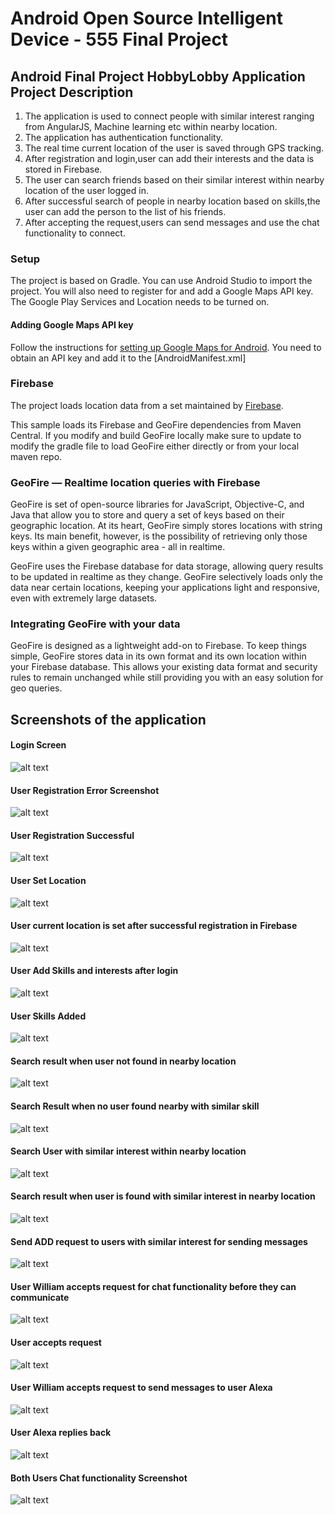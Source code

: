 # Android Open Source Intelligent Device - 555 Final Project


## Android Final Project HobbyLobby Application Project Description

1. The application is used to connect people with similar interest ranging from AngularJS, Machine learning etc within nearby location.
2. The application has authentication functionality.
3. The real time current location of the user is saved through GPS tracking.
4. After registration and login,user can add their interests and the data is stored in Firebase.
5. The user can search friends based on their similar interest within nearby location of the user logged in.
6. After successful search of people in nearby location based on skills,the user can add the person to the list of his friends.
7. After accepting the request,users can send messages and use the chat functionality to connect.


### Setup

The project is based on Gradle. You can use Android Studio to import
the project. You will also need to register for and add a Google Maps API key.
The Google Play Services and Location needs to be turned on.

#### Adding Google Maps API key

Follow the instructions for [setting up Google Maps for
Android](https://developers.google.com/maps/documentation/android/start#get_an_android_certificate_and_the_google_maps_api_key).
You need to obtain an API key and add it to the [AndroidManifest.xml]


### Firebase

The project loads location data from a set maintained by [Firebase](https://firebase.com).

This sample loads its Firebase and GeoFire dependencies from Maven Central.
If you modify and build GeoFire locally make sure to update to modify the gradle file to load GeoFire
either directly or from your local maven repo.

### GeoFire — Realtime location queries with Firebase

GeoFire is set of open-source libraries for JavaScript, Objective-C, and Java that allow you to store and query a set of keys based on their geographic location. At its heart, GeoFire simply stores locations with string keys. Its main benefit, however, is the possibility of retrieving only those keys within a given geographic area - all in realtime.

GeoFire uses the Firebase database for data storage, allowing query results to be updated in realtime as they change. GeoFire selectively loads only the data near certain locations, keeping your applications light and responsive, even with extremely large datasets. 


### Integrating GeoFire with your data

GeoFire is designed as a lightweight add-on to Firebase. To keep things simple, GeoFire stores data in its own format and its own location within your Firebase database. This allows your existing data format and security rules to remain unchanged while still providing you with an easy solution for geo queries.


## Screenshots of the application

#### Login Screen
![alt text](Images/login.png "Login Screenshot" )

#### User Registration Error Screenshot
![alt text](Images/registrationerror.png "Registration error" )

#### User Registration Successful

![alt text](Images/registrationsuccess.png "Register Screenshot" )

#### User Set Location 
![alt text](Images/register.png "Setting Location Screenshot" )

#### User current location is set after successful registration in Firebase
![alt text](Images/geofireLocation.png "Request sent to communicate " )


#### User Add Skills and interests after login
![alt text](Images/skill.png "Skill Add" )

#### User Skills Added
![alt text](Images/skilladded.png "Skill Added" )

#### Search result when user not found in nearby location
![alt text](Images/peoplenotfound.png "People Not Found" )

#### Search Result when no user found nearby with similar skill
![alt text](Images/nopeoplefoundmessage.png "No friends found " )

#### Search User with similar interest within nearby location


![alt text](Images/searchpeople.png "Serach People " )





#### Search result when user is found with similar interest in nearby location
![alt text](Images/peoplefound.png "People found with similar skill" )

#### Send ADD request to users with similar interest for sending messages
![alt text](Images/requestsend.png "Request sent to communicate " )



#### User William accepts request for chat functionality before they can communicate 
![alt text](Images/acceptrequest.png "Accept request" )

#### User accepts request 
![alt text](Images/afteraccept.png "People found with similar skill" )

#### User William accepts request to send messages to user Alexa
![alt text](Images/williummessagetoalexa.png "Request sent to communicate " )

#### User Alexa replies back
![alt text](Images/Alexareply.png "Request sent to communicate " )

#### Both Users Chat functionality Screenshot
![alt text](Images/chatmessage.png "Request sent to communicate " )








